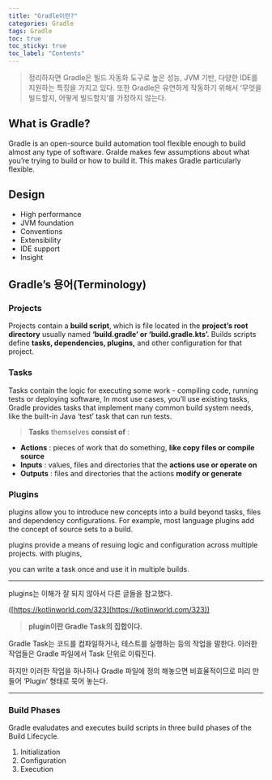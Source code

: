 ```yaml
---
title: "Gradle이란?"  
categories: Gradle
tags: Gradle
toc: true
toc_sticky: true
toc_label: "Contents"
---
```



> 정리하자면 Gradle은 빌드 자동화 도구로 높은 성능, JVM 기반, 다양한 IDE를 지원하는 특징을 가지고 있다. 또한 Gradle은 유연하게 작동하기 위해서 ‘무엇을 빌드할지, 어떻게 빌드할지’를 가정하지 않는다.

## What is Gradle?

Gradle is an open-source build automation tool flexible enough to build almost any type of software. Gralde makes few assumptions about what you’re trying to build or how to build it. This makes Gradle particularly flexible.

## Design

- High performance
- JVM foundation
- Conventions
- Extensibility
- IDE support
- Insight

## Gradle’s 용어(Terminology)

### Projects

Projects  contain a **build script**, which is file located in the **project’s root directory** usually named **‘build.gradle’ or ‘build.gradle.kts’.**
Builds scripts define **tasks, dependencies, plugins,** and other configuration for that project.

### Tasks

Tasks contain the logic for executing some work - compiling code, running tests or deploying software, In most use cases, you’ll use existing tasks, Gradle provides tasks that implement many common build system needs, like the built-in Java ‘test’ task that can run tests.

> **Tasks** themselves **consist of** :
>
- **Actions** : pieces of work that do something, **like copy files or compile source**
- **Inputs** : values, files and directories that the **actions use or operate on**
- **Outputs** : files and directories that the actions **modify or generate**

### Plugins

plugins allow you to introduce new concepts into a build beyond tasks, files and dependency configurations. For example,  most language plugins add the concept of source sets to a build.

plugins provide a means of resuing logic and configuration across multiple projects.  with plugins,

you can write a task once and use it in multiple builds.

---

plugins는 이해가 잘 되지 않아서 다른 글들을 참고했다.

([https://kotlinworld.com/323](https://kotlinworld.com/323))

> **plugin이란 Gradle Task의 집합이다.**
>

Gradle Task는 코드를 컴파일하거나, 테스트를 실행하는 등의 작업을 말한다.
이러한 작업들은 Gradle 파일에서 Task 단위로 이뤄진다.

하지만 이러한 작업을 하나하나 Gradle 파일에 정의 해놓으면 비효율적이므로 미리 만들어 ‘Plugin’ 형태로 묵어 놓는다.

---

### Build Phases

Gradle evaludates and executes build scripts in three build phases of the Build Lifecycle.

1. Initialization
2. Configuration
3. Execution
